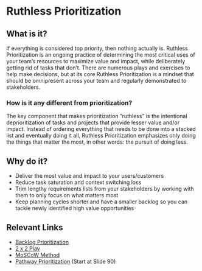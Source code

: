 # Ruthless Prioritization

## What is it?

If everything is considered top priority, then nothing actually is. Ruthless Prioritization is an ongoing practice of determining the most critical uses of your team’s resources to maximize value and impact, while deliberately getting rid of tasks that don’t. There are numerous plays and exercises to help make decisions, but at its core Ruthless Prioritization is a mindset that should be omnipresent across your team and regularly demonstrated to stakeholders.

### How is it any different from prioritization?

The key component that makes prioritization ”ruthless” is the intentional deprioritization of tasks and projects that provide lesser value and/or impact. Instead of ordering everything that needs to be done into a stacked list and eventually doing it all, Ruthless Prioritization emphasizes only doing the things that matter the most, in other words: the pursuit of doing less.

## Why do it?

* Deliver the most value and impact to your users/customers  
* Reduce task saturation and context switching loss  
* Trim lengthy requirements lists from your stakeholders by working with them to only focus on what matters most  
* Keep planning cycles shorter and have a smaller backlog so you can tackle newly identified high value opportunities

## Relevant Links

* [Backlog Prioritization](https://delivery-playbooks.rise8.us/content/plays/product/backlog-prioritization/)  
* [2 x 2 Play](https://anshamkaushal.medium.com/unlocking-product-design-success-with-the-2x2-matrix-cce3cdb9daae)  
* [MoSCoW Method](https://www.productplan.com/glossary/moscow-prioritization/\#:\~:text=MoSCoW%20prioritization%2C%20also%20known%20as,will%20not%20have%20right%20now.)  
* [Pathway Prioritization](https://docs.google.com/presentation/d/1pzITR\_e59u3nDkDeH84dbOgpBlVqCv\_A/edit?usp=sharing\&ouid=110657374635985452331\&rtpof=true\&sd=true) (Start at Slide 90\)
